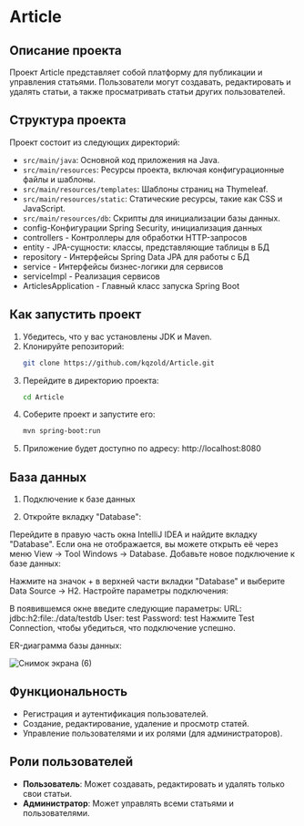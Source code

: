 # Article

## Описание проекта
Проект Article представляет собой платформу для публикации и управления статьями. Пользователи могут создавать, редактировать и удалять статьи, а также просматривать статьи других пользователей.

## Структура проекта
Проект состоит из следующих директорий:

- `src/main/java`: Основной код приложения на Java.
- `src/main/resources`: Ресурсы проекта, включая конфигурационные файлы и шаблоны.
- `src/main/resources/templates`: Шаблоны страниц на Thymeleaf.
- `src/main/resources/static`: Статические ресурсы, такие как CSS и JavaScript.
- `src/main/resources/db`: Скрипты для инициализации базы данных.
- config-Конфигурации Spring Security, инициализация данных
- controllers - Контроллеры для обработки HTTP-запросов
- entity - JPA-сущности: классы, представляющие таблицы в БД
- repository - Интерфейсы Spring Data JPA для работы с БД
- service - Интерфейсы бизнес-логики для сервисов
- serviceImpl - Реализация сервисов
- ArticlesApplication - Главный класс запуска Spring Boot

## Как запустить проект
1. Убедитесь, что у вас установлены JDK и Maven.
2. Клонируйте репозиторий:
    ```bash
    git clone https://github.com/kqzold/Article.git
    ```
3. Перейдите в директорию проекта:
    ```bash
    cd Article
    ```
4. Соберите проект и запустите его:
    ```bash
    mvn spring-boot:run
    ```
5. Приложение будет доступно по адресу:
http://localhost:8080

## База данных
1. Подключение к базе данных

2. Откройте вкладку "Database":

Перейдите в правую часть окна IntelliJ IDEA и найдите вкладку "Database". Если она не отображается, вы можете открыть её через меню View -> Tool Windows -> Database.
Добавьте новое подключение к базе данных:

Нажмите на значок + в верхней части вкладки "Database" и выберите Data Source -> H2.
Настройте параметры подключения:

В появившемся окне введите следующие параметры:
URL: jdbc:h2:file:./data/testdb
User: test
Password: test
Нажмите Test Connection, чтобы убедиться, что подключение успешно.

ER-диаграмма базы данных:

![Снимок экрана (6)](https://github.com/user-attachments/assets/20202200-1813-44d5-9caa-2546b2e33ce8)
## Функциональность
- Регистрация и аутентификация пользователей.
- Создание, редактирование, удаление и просмотр статей.
- Управление пользователями и их ролями (для администраторов).

## Роли пользователей
- **Пользователь**: Может создавать, редактировать и удалять только свои статьи.
- **Администратор**: Может управлять всеми статьями и пользователями.
